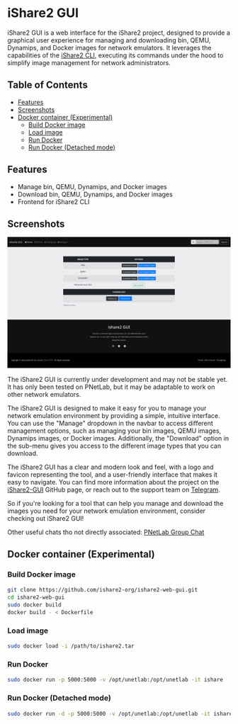 # iShare2 GUI

iShare2 GUI is a web interface for the iShare2 project, designed to provide a graphical user experience for managing and downloading bin, QEMU, Dynamips, and Docker images for network emulators. It leverages the capabilities of the [iShare2 CLI](https://github.com/pnetlabrepo/ishare2), executing its commands under the hood to simplify image management for network administrators.

## Table of Contents

- [Features](#features)
- [Screenshots](#screenshots)
- [Docker container (Experimental)](#docker-container-experimental)
  - [Build Docker image](#build-docker-image)
  - [Load image](#load-image)
  - [Run Docker](#run-docker)
  - [Run Docker (Detached mode)](#run-docker-detached-mode)

## Features

- Manage bin, QEMU, Dynamips, and Docker images
- Download bin, QEMU, Dynamips, and Docker images
- Frontend for iShare2 CLI

## Screenshots

![alt iShare2-GUI's Homepage](web_app/src/static/images/Homepage%20-%20ishare2.png)

The iShare2 GUI is currently under development and may not be stable yet. It has only been tested on PNetLab, but it may be adaptable to work on other network emulators.

The iShare2 GUI is designed to make it easy for you to manage your network emulation environment by providing a simple, intuitive interface. You can use the "Manage" dropdown in the navbar to access different management options, such as managing your bin images, QEMU images, Dynamips images, or Docker images. Additionally, the "Download" option in the sub-menu gives you access to the different image types that you can download.

The iShare2 GUI has a clear and modern look and feel, with a logo and favicon representing the tool, and a user-friendly interface that makes it easy to navigate. You can find more information about the project on the [iShare2-GUI](https://github.com/ishare2-org/iShare2-gui) GitHub page, or reach out to the support team on [Telegram](https://t.me/unetlab_cloud).

So if you're looking for a tool that can help you manage and download the images you need for your network emulation environment, consider checking out iShare2 GUI!

Other useful chats tho not directly associated:
[PNetLab Group Chat](https://t.me/pnetlab)

## Docker container (Experimental)

### Build Docker image

```bash
git clone https://github.com/ishare2-org/ishare2-web-gui.git
cd ishare2-web-gui
sudo docker build
docker build - < Dockerfile
```

### Load image

```bash
sudo docker load -i /path/to/ishare2.tar
```

### Run Docker

```bash
sudo docker run -p 5000:5000 -v /opt/unetlab:/opt/unetlab -it ishare
```

### Run Docker (Detached mode)

```bash
sudo docker run -d -p 5000:5000 -v /opt/unetlab:/opt/unetlab -it ishare
```
